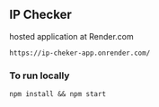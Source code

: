 ## IP Checker

hosted application at Render.com

`https://ip-cheker-app.onrender.com/`
### To run locally

`npm install && npm start`
